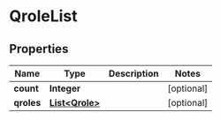 
# QroleList

## Properties
Name | Type | Description | Notes
------------ | ------------- | ------------- | -------------
**count** | **Integer** |  |  [optional]
**qroles** | [**List&lt;Qrole&gt;**](Qrole.md) |  |  [optional]



